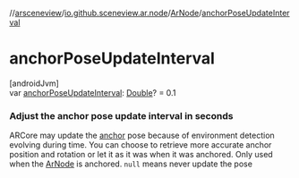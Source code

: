 //[arsceneview](../../../index.md)/[io.github.sceneview.ar.node](../index.md)/[ArNode](index.md)/[anchorPoseUpdateInterval](anchor-pose-update-interval.md)

# anchorPoseUpdateInterval

[androidJvm]\
var [anchorPoseUpdateInterval](anchor-pose-update-interval.md): [Double](https://kotlinlang.org/api/latest/jvm/stdlib/kotlin/-double/index.html)? = 0.1

###  Adjust the anchor pose update interval in seconds

ARCore may update the [anchor](anchor.md) pose because of environment detection evolving during time. You can choose to retrieve more accurate anchor position and rotation or let it as it was when it was anchored. Only used when the [ArNode](index.md) is anchored. `null` means never update the pose

